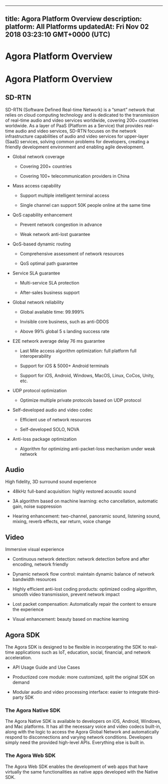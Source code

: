 
---
title: Agora Platform Overview
description: 
platform: All Platforms
updatedAt: Fri Nov 02 2018 03:23:10 GMT+0000 (UTC)
---
# Agora Platform Overview
# Agora Platform Overview

## SD-RTN



SD-RTN \(Software Defined Real-time Network\) is a “smart” network that relies on cloud computing technology and is dedicated to the transmission of real-time audio and video services worldwide, covering 200+ countries worldwide. As a layer of PaaS \(Platform as a Service\) that provides real-time audio and video services, SD-RTN focuses on the network infrastructure capabilities of audio and video services for upper-layer \(SaaS\) services, solving common problems for developers, creating a friendly development environment and enabling agile development.

-   Global network coverage

    -   Covering 200+ countries

    -   Covering 100+ telecommunication providers in China

-   Mass access capability

    -   Support multiple intelligent terminal access

    -   Single channel can support 50K people online at the same time

-   QoS capability enhancement

    -   Prevent network congestion in advance

    -   Weak network anti-lost guarantee

-   QoS-based dynamic routing

    -   Comprehensive assessment of network resources

    -   QoS optimal path guarantee

-   Service SLA guarantee

    -   Multi-service SLA protection

    -   After-sales business support

-   Global network reliability

    -   Global available time: 99.999%

    -   Invisible core business, such as anti-DDOS

    -   Above 99% global 5 s landing success rate

-   E2E network average delay 76 ms guarantee

    -   Last Mile access algorithm optimization: full platform full interoperability

    -   Support for iOS & 5000+ Android terminals

    -   Support for iOS, Android, Windows, MacOS, Linux, CoCos, Unity, etc.

-   UDP protocol optimization

    -   Optimize multiple private protocols based on UDP protocol

-   Self-developed audio and video codec

    -   Efficient use of network resources

    -   Self-developed SOLO, NOVA

-   Anti-loss package optimization

    -   Algorithm for optimizing anti-packet-loss mechanism under weak network


## Audio

High fidelity, 3D surround sound experience

-   48kHz full-band acquisition: highly restored acoustic sound

-   3A algorithm based on machine learning: echo cancellation, automatic gain, noise suppression

-   Hearing enhancement: two-channel, panoramic sound, listening sound, mixing, reverb effects, ear return, voice change


## Video

Immersive visual experience

-   Continuous network detection: network detection before and after encoding, network friendly

-   Dynamic network flow control: maintain dynamic balance of network bandwidth resources

-   Highly efficient anti-lost coding products: optimized coding algorithm, smooth video transmission, prevent network impact

-   Lost packet compensation: Automatically repair the content to ensure the experience

-   Visual enhancement: beauty based on machine learning


## Agora SDK

The Agora SDK is designed to be flexible in incorperating the SDK to real-time applications such as IoT, education, social, financial, and network acceleration.

-   API Usage Guide and Use Cases

-   Productized core module: more customized, split the original SDK on demand

-   Modular audio and video processing interface: easier to integrate third-party SDK


### The Agora Native SDK

The Agora Native SDK is available to developers on iOS, Android, Windows, and Mac platforms. It has all the necessary voice and video codecs built-in, along with the logic to access the Agora Global Network and automatically respond to disconnections and varying network conditions. Developers simply need the provided high-level APIs. Everything else is built in.

### The Agora Web SDK

The Agora Web SDK enables the development of web apps that have virtually the same functionalities as native apps developed with the Native SDK.


